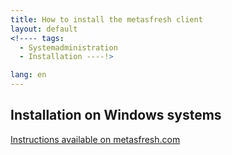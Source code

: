 ```yaml
---
title: How to install the metasfresh client
layout: default
<!---- tags:
  - Systemadministration
  - Installation ----!>

lang: en
---
```


## Installation on Windows systems

[Instructions available on metasfresh.com](http://metasfresh.com/dokumentation/client-installation/)
